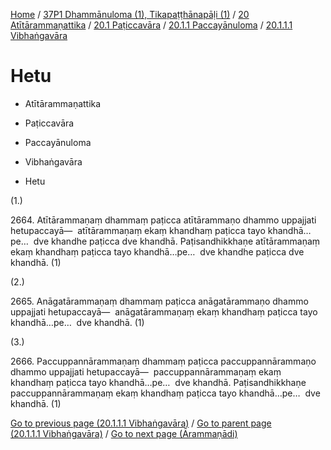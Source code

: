 
[Home](/) / [37P1 Dhammānuloma (1), Tikapaṭṭhānapāḷi (1)](../../../../../37P1.md) / [20 Atītārammaṇattika](../../../../20.md) / [20.1 Paṭiccavāra](../../../20.1.md) / [20.1.1 Paccayānuloma](../../20.1.1.md) / [20.1.1.1 Vibhaṅgavāra](../20.1.1.1.md)

# Hetu

* Atītārammaṇattika

* Paṭiccavāra

* Paccayānuloma

* Vibhaṅgavāra

* Hetu

(1.)

2664\. Atītārammaṇaṃ dhammaṃ paṭicca atītārammaṇo dhammo uppajjati hetupaccayā—  atītārammaṇaṃ ekaṃ khandhaṃ paṭicca tayo khandhā…pe…  dve khandhe paṭicca dve khandhā. Paṭisandhikkhaṇe atītārammaṇaṃ ekaṃ khandhaṃ paṭicca tayo khandhā…pe…  dve khandhe paṭicca dve khandhā. (1)

(2.)

2665\. Anāgatārammaṇaṃ dhammaṃ paṭicca anāgatārammaṇo dhammo uppajjati hetupaccayā—  anāgatārammaṇaṃ ekaṃ khandhaṃ paṭicca tayo khandhā…pe…  dve khandhā. (1)

(3.)

2666\. Paccuppannārammaṇaṃ dhammaṃ paṭicca paccuppannārammaṇo dhammo uppajjati hetupaccayā—  paccuppannārammaṇaṃ ekaṃ khandhaṃ paṭicca tayo khandhā…pe…  dve khandhā. Paṭisandhikkhaṇe paccuppannārammaṇaṃ ekaṃ khandhaṃ paṭicca tayo khandhā…pe…  dve khandhā. (1)

[Go to previous page (20.1.1.1 Vibhaṅgavāra)](../20.1.1.1.md) / [Go to parent page (20.1.1.1 Vibhaṅgavāra)](../20.1.1.1.md) / [Go to next page (Ārammaṇādi)](Arammanadi.md)


